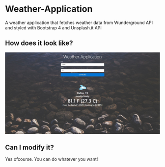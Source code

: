 # Weather-Application
A weather application that fetches weather data from Wunderground API and styled with Bootstrap 4 and Unsplash.it API
## How does it look like?

![Main Screen](https://github.com/jaymanikanta/Weather-Application/blob/master/mainscreen.JPG)

## Can I modify it?
Yes ofcourse. You can do whatever you want!